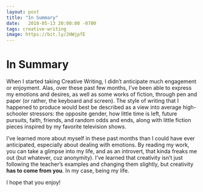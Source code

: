 ```yaml
---
layout: post
title: "In Summary"
date:   2018-05-13 20:00:00 -0700
tags: creative-writing
image: https://bit.ly/2HWjpfE
---
```

# In Summary
When I started taking Creative Writing, I didn’t anticipate much engagement or enjoyment. Alas, over these past few months, I’ve been able to express my emotions and desires, as well as some works of fiction, through pen and paper (or rather, the keyboard and screen). The style of writing that I happened to produce would best be described as a view into average high-schooler stressors: the opposite gender, how little time is left, future pursuits, faith, friends, and random odds and ends, along with little fiction pieces inspired by my favorite television shows.

I’ve learned more about myself in these past months than I could have ever anticipated, especially about dealing with emotions. By reading my work, you can take a glimpse into my life, and as an introvert, that kinda freaks me out (but whatever, cuz anonymity). I’ve learned that creativity isn’t just following the teacher’s examples and changing them slightly, but creativity __has to come from you__. In my case, being my life.

I hope that you enjoy!

